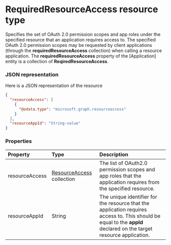 # RequiredResourceAccess resource type

Specifies the set of OAuth 2.0 permission scopes and app roles under the specified resource that an application requires access to. The specified OAuth 2.0 permission scopes may be requested by client applications (through the **requiredResourceAccess** collection) when calling a resource application. The **requiredResourceAccess** property of the [Application] entity is a collection of **ReqiredResourceAccess**.

### JSON representation

Here is a JSON representation of the resource

<!-- {
  "blockType": "resource",
  "optionalProperties": [

  ],
  "@odata.type": "microsoft.graph.requiredresourceaccess"
}-->

```json
{
  "resourceAccess": [
    {
      "@odata.type": "microsoft.graph.resourceaccess"
    }
  ],
  "resourceAppId": "String-value"
}

```
### Properties
| Property	   | Type	|Description|
|:---------------|:--------|:----------|
|resourceAccess|[ResourceAccess](resourceaccess.md) collection|The list of OAuth2.0 permission scopes and app roles that the application requires from the specified resource.|
|resourceAppId|String|The unique identifier for the resource that the application requires access to.  This should be equal to the **appId** declared on the target resource application.|

<!-- uuid: 1d504ca2-c2f9-4fcb-b180-2f09121e307e
2015-10-19 09:46:36 UTC -->
<!-- {
  "type": "#page.annotation",
  "description": "RequiredResourceAccess resource",
  "keywords": "",
  "section": "documentation",
  "tocPath": ""
}-->